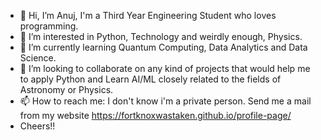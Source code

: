 - 👋 Hi, I’m Anuj, I'm a Third Year Engineering Student who loves programming. 
- 👀 I’m interested in Python, Technology and weirdly enough, Physics.
- 🌱 I’m currently learning Quantum Computing, Data Analytics and Data Science.
- 💞️ I’m looking to collaborate on any kind of projects that would help me to apply Python and Learn AI/ML closely related to the fields of Astronomy or Physics.
- 📫 How to reach me: I don't know i'm a private person. Send me a mail from my website https://fortknoxwastaken.github.io/profile-page/
- Cheers!!

<!---
FortKnoxWasTaken/FortKnoxWasTaken is a ✨ special ✨ repository because its `README.md` (this file) appears on your GitHub profile.
You can click the Preview link to take a look at your changes.
--->
